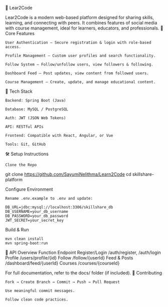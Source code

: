 🚀 Lear2Code

Lear2Code is a modern web-based platform designed for sharing skills, learning, and connecting with peers. It combines features of social media with course management, ideal for learners, educators, and professionals.
🔑 Core Features

    User Authentication – Secure registration & login with role-based access.

    Profile Management – Custom user profiles and search functionality.

    Follow System – Follow/unfollow users, view followers & following.

    Dashboard Feed – Post updates, view content from followed users.

    Course Management – Create, update, and manage educational content.

🧰 Tech Stack

    Backend: Spring Boot (Java)

    Database: MySQL / PostgreSQL

    Auth: JWT (JSON Web Tokens)

    API: RESTful APIs

    Frontend: Compatible with React, Angular, or Vue

    Tools: Git, GitHub

🛠️ Setup Instructions

    Clone the Repo

git clone https://github.com/SayumiNelithma/Learn2Code
cd skillshare-platform

Configure Environment

    Rename .env.example to .env and update:

    DB_URL=jdbc:mysql://localhost:3306/skillshare_db
    DB_USERNAME=your_db_username
    DB_PASSWORD=your_db_password
    JWT_SECRET=your_secret_key

Build & Run

    mvn clean install
    mvn spring-boot:run

🔌 API Overview
Function	Endpoint
Register/Login	/auth/register, /auth/login
Profile	/users/profile/{id}
Follow	/follow/{userId}
Feed & Posts	/dashboard/feed/{userId}
Courses	/courses/{courseId}

For full documentation, refer to the docs/ folder (if included).
🤝 Contributing

    Fork → Create Branch → Commit → Push → Pull Request

    Use meaningful commit messages.

    Follow clean code practices.
